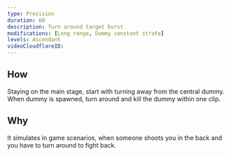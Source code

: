 ```yaml
---
type: Precision
duration: 60
description: Turn around target burst
modifications: [Long range, Dummy constant strafe]
levels: Ascendant
videoCloudflareID:
---
```


## How

Staying on the main stage, start with turning away from the central dummy. When dummy is spawned, turn around and kill the dummy within one clip.

## Why

It simulates in game scenarios, when someone shoots you in the back and you have to turn around to fight back.
